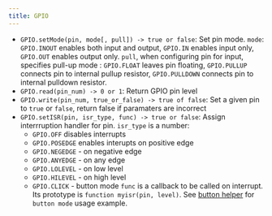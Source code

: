 ```yaml
---
title: GPIO
---
```


- `GPIO.setMode(pin, mode[, pull]) -> true or false`: Set pin mode. `mode`: `GPIO.INOUT`
  enables both input and output, `GPIO.IN` enables input only, `GPIO.OUT` enables
  output only. `pull`, when configuring pin for input, specifies pull-up mode : `GPIO.FLOAT`
  leaves pin floating, `GPIO.PULLUP` connects pin to internal pullup resistor,
  `GPIO.PULLDOWN` connects pin to internal pulldown resistor.
- `GPIO.read(pin_num) -> 0 or 1`: Return GPIO pin level
- `GPIO.write(pin_num, true_or_false) -> true of false`: Set a given pin to
  `true` or `false`, return false if paramaters are incorrect
- `GPIO.setISR(pin, isr_type, func) -> true or false`: Assign interrruption
  handler for pin. `isr_type` is a number:
  * `GPIO.OFF` disables interrupts
  * `GPIO.POSEDGE` enables interupts on positive edge
  * `GPIO.NEGEDGE` - on negative edge
  * `GPIO.ANYEDGE` - on any edge
  * `GPIO.LOLEVEL` - on low level
  * `GPIO.HILEVEL` - on high level
  * `GPIO.CLICK` - button mode
  `func` is a callback to be called on interrupt. Its prototype is `function myisr(pin, level)`.
  See [button helper](https://github.com/cesanta/mongoose-iot/blob/master/fw/src/js/gpio.js)
  for `button mode` usage example.

